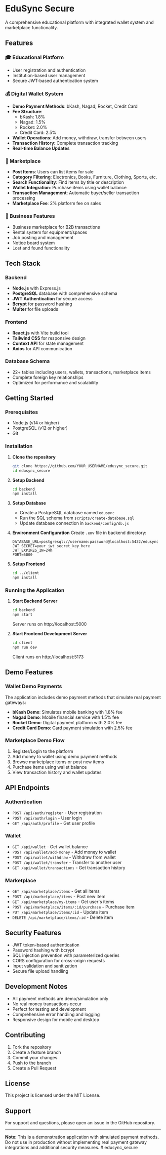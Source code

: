 # EduSync Secure

A comprehensive educational platform with integrated wallet system and marketplace functionality.

## Features

### 🎓 Educational Platform
- User registration and authentication
- Institution-based user management
- Secure JWT-based authentication system

### 💰 Digital Wallet System
- **Demo Payment Methods**: bKash, Nagad, Rocket, Credit Card
- **Fee Structure**: 
  - bKash: 1.8%
  - Nagad: 1.5%
  - Rocket: 2.0%
  - Credit Card: 2.5%
- **Wallet Operations**: Add money, withdraw, transfer between users
- **Transaction History**: Complete transaction tracking
- **Real-time Balance Updates**

### 🛒 Marketplace
- **Post Items**: Users can list items for sale
- **Category Filtering**: Electronics, Books, Furniture, Clothing, Sports, etc.
- **Search Functionality**: Find items by title or description
- **Wallet Integration**: Purchase items using wallet balance
- **Transaction Management**: Automatic buyer/seller transaction processing
- **Marketplace Fee**: 2% platform fee on sales

### 🏢 Business Features
- Business marketplace for B2B transactions
- Rental system for equipment/spaces
- Job posting and management
- Notice board system
- Lost and found functionality

## Tech Stack

### Backend
- **Node.js** with Express.js
- **PostgreSQL** database with comprehensive schema
- **JWT Authentication** for secure access
- **Bcrypt** for password hashing
- **Multer** for file uploads

### Frontend
- **React.js** with Vite build tool
- **Tailwind CSS** for responsive design
- **Context API** for state management
- **Axios** for API communication

### Database Schema
- 22+ tables including users, wallets, transactions, marketplace items
- Complete foreign key relationships
- Optimized for performance and scalability

## Getting Started

### Prerequisites
- Node.js (v14 or higher)
- PostgreSQL (v12 or higher)
- Git

### Installation

1. **Clone the repository**
   ```bash
   git clone https://github.com/YOUR_USERNAME/edusync_secure.git
   cd edusync_secure
   ```

2. **Setup Backend**
   ```bash
   cd backend
   npm install
   ```

3. **Setup Database**
   - Create a PostgreSQL database named `edusync`
   - Run the SQL schema from `scripts/create-database.sql`
   - Update database connection in `backend/config/db.js`

4. **Environment Configuration**
   Create `.env` file in backend directory:
   ```env
   DATABASE_URL=postgresql://username:password@localhost:5432/edusync
   JWT_SECRET=your_jwt_secret_key_here
   JWT_EXPIRES_IN=24h
   PORT=5000
   ```

5. **Setup Frontend**
   ```bash
   cd ../client
   npm install
   ```

### Running the Application

1. **Start Backend Server**
   ```bash
   cd backend
   npm start
   ```
   Server runs on http://localhost:5000

2. **Start Frontend Development Server**
   ```bash
   cd client
   npm run dev
   ```
   Client runs on http://localhost:5173

## Demo Features

### Wallet Demo Payments
The application includes demo payment methods that simulate real payment gateways:

- **bKash Demo**: Simulates mobile banking with 1.8% fee
- **Nagad Demo**: Mobile financial service with 1.5% fee  
- **Rocket Demo**: Digital payment platform with 2.0% fee
- **Credit Card Demo**: Card payment simulation with 2.5% fee

### Marketplace Demo Flow
1. Register/Login to the platform
2. Add money to wallet using demo payment methods
3. Browse marketplace items or post new items
4. Purchase items using wallet balance
5. View transaction history and wallet updates

## API Endpoints

### Authentication
- `POST /api/auth/register` - User registration
- `POST /api/auth/login` - User login
- `GET /api/auth/profile` - Get user profile

### Wallet
- `GET /api/wallet` - Get wallet balance
- `POST /api/wallet/add-money` - Add money to wallet
- `POST /api/wallet/withdraw` - Withdraw from wallet
- `POST /api/wallet/transfer` - Transfer to another user
- `GET /api/wallet/transactions` - Get transaction history

### Marketplace
- `GET /api/marketplace/items` - Get all items
- `POST /api/marketplace/items` - Post new item
- `GET /api/marketplace/my-items` - Get user's items
- `POST /api/marketplace/items/:id/purchase` - Purchase item
- `PUT /api/marketplace/items/:id` - Update item
- `DELETE /api/marketplace/items/:id` - Delete item

## Security Features

- JWT token-based authentication
- Password hashing with bcrypt
- SQL injection prevention with parameterized queries
- CORS configuration for cross-origin requests
- Input validation and sanitization
- Secure file upload handling

## Development Notes

- All payment methods are demo/simulation only
- No real money transactions occur
- Perfect for testing and development
- Comprehensive error handling and logging
- Responsive design for mobile and desktop

## Contributing

1. Fork the repository
2. Create a feature branch
3. Commit your changes
4. Push to the branch
5. Create a Pull Request

## License

This project is licensed under the MIT License.

## Support

For support and questions, please open an issue in the GitHub repository.

---

**Note**: This is a demonstration application with simulated payment methods. Do not use in production without implementing real payment gateway integrations and additional security measures.
#   e d u s y n c _ s e c u r e  
 